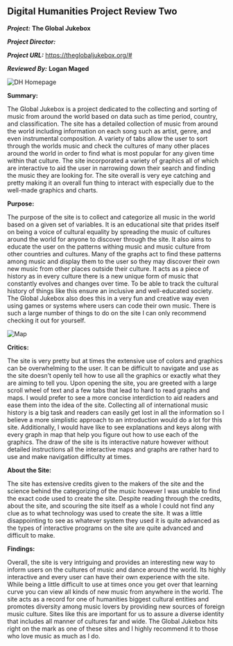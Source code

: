## Digital Humanities Project Review Two
 
***Project:*** **The Global Jukebox**
 
***Project Director:*** 
 
***Project URL:*** https://theglobaljukebox.org/#
 
***Reviewed By:*** **Logan Maged**

![DH Homepage](https://lmaged21.github.io/DH-Blog-Posts/images/Homepage.jpg)

**Summary:**

The Global Jukebox is a project dedicated to the collecting and sorting of music from around the world based on data such as time period, country, and classification. The site has a detailed collection of music from around the world including information on each song such as artist, genre, and even instrumental composition. A variety of tabs allow the user to sort through the worlds music and check the cultures of many other places around the world in order to find what is most popular for any given time within that culture. The site incorporated a variety of graphics all of which are interactive to aid the user in narrowing down their search and finding the music they are looking for. The site overall is very eye catching and pretty making it an overall fun thing to interact with especially due to the well-made graphics and charts.

**Purpose:**

The purpose of the site is to collect and categorize all music in the world based on a given set of variables. It is an educational site that prides itself on being a voice of cultural equality by spreading the music of cultures around the world for anyone to discover through the site. It also aims to educate the user on the patterns withing music and music culture from other countries and cultures. Many of the graphs act to find these patterns among music and display them to the user so they may discover their own new music from other places outside their culture. It acts as a piece of history as in every culture there is a new unique form of music that constantly evolves and changes over time. To be able to track the cultural history of things like this ensure an inclusive and well-educated society. The Global Jukebox also does this in a very fun and creative way even using games or systems where users can code their own music. There is such a large number of things to do on the site I can only recommend checking it out for yourself.

![Map](https://lmaged21.github.io/DH-Blog-Posts/images/Map.jpg)

**Critics:**

The site is very pretty but at times the extensive use of colors and graphics can be overwhelming to the user. It can be difficult to navigate and use as the site doesn’t openly tell how to use all the graphics or exactly what they are aiming to tell you. Upon opening the site, you are greeted with a large scroll wheel of text and a few tabs that lead to hard to read graphs and maps. I would prefer to see a more concise interdiction to aid readers and ease them into the idea of the site. Collecting all of international music history is a big task and readers can easily get lost in all the information so I believe a more simplistic approach to an introduction would do a lot for this site. Additionally, I would have like to see explanations and keys along with every graph in map that help you figure out how to use each of the graphics. The draw of the site is its interactive nature however without detailed instructions all the interactive maps and graphs are rather hard to use and make navigation difficulty at times.

**About the Site:**

The site has extensive credits given to the makers of the site and the science behind the categorizing of the music however I was unable to find the exact code used to create the site. Despite reading through the credits, about the site, and scouring the site itself as a whole I could not find any clue as to what technology was used to create the site. It was a little disappointing to see as whatever system they used it is quite advanced as the types of interactive programs on the site are quite advanced and difficult to make.

**Findings:**

Overall, the site is very intriguing and provides an interesting new way to inform users on the cultures of music and dance around the world. Its highly interactive and every user can have their own experience with the site. While being a little difficult to use at times once you get over that learning curve you can view all kinds of new music from anywhere in the world. The site acts as a record for one of humanities biggest cultural entities and promotes diversity among music lovers by providing new sources of foreign music culture. Sites like this are important for us to assure a diverse identity that includes all manner of cultures far and wide. The Global Jukebox hits right on the mark as one of these sites and I highly recommend it to those who love music as much as I do.
